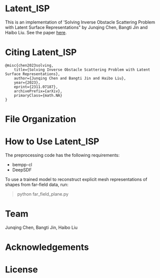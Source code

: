 # Latent_ISP

This is an implementation of 'Solving Inverse Obstacle Scattering Problem with Latent Surface Representations" by Junqing Chen, Bangti Jin and Haibo Liu. See the paper [here](https://arxiv.org/abs/2311.07187).

# Citing Latent_ISP
```
@misc{chen2023solving,
	title={Solving Inverse Obstacle Scattering Problem with Latent Surface Representations}, 
	author={Junqing Chen and Bangti Jin and Haibo Liu},
	year={2023},
	eprint={2311.07187},
	archivePrefix={arXiv},
	primaryClass={math.NA}
}
```

# File Organization

# How to Use Latent_ISP
The preprocessing code has the following requirements:
- bempp-cl
- DeepSDF

To use a trained model to reconstruct explicit mesh representations of shapes from far-field data, run:
> python far_field_plane.py

# Team
Junqing Chen, Bangti Jin, Haibo Liu

# Acknowledgements

# License
